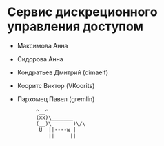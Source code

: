 # Сервис дискреционного управления доступом

- Максимова Анна
- Сидорова  Анна
- Кондратьев Дмитрий (dimaelf)
- Кооритс Виктор (VKoorits)
- Пархомец Павел (gremlin)

            ^__^
            (xx)\_______
            (__)\       )\/\
             U  ||----w |
                ||     ||
